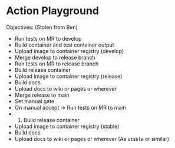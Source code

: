# Action Playground

Objectives: (Stolen from Ben)
- Run tests on MR to develop
- Build container and test container output
- Upload image to container registry (develop)
- Merge develop to release branch
- Run tests on MR to release branch
- Build release container
- Upload image to container registry (release)
- Build docs
- Upload docs to wiki or pages or wherever
- Merge release to main
- Set manual gate
- On manual accept -> Run tests on MR to main
- 1. Build release container
- Upload image to container registry (stable)
- Build docs
- Upload docs to wiki or pages or wherever (As `stable` or similar)